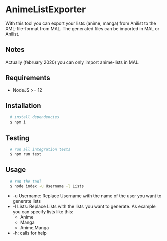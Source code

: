 # AnimeListExporter
With this tool you can export your lists (anime, manga) from Anilist to the XML-file-format from MAL. The generated files can be imported in MAL or Anilist.

## Notes
Actually (february 2020) you can only import anime-lists in MAL.

## Requirements
- NodeJS >= 12

## Installation
```bash
  # install dependencies
  $ npm i
```
## Testing
```bash
  # run all integration tests
  $ npm run test
```

## Usage
```bash
  # run the tool
  $ node index -u Username -l Lists
```
- -u Username: Replace Username with the name of the user you want to generate lists
- -l Lists: Replace Lists with the lists you want to generate. As example you can specify lists like this:
  - Anime
  - Manga
  - Anime,Manga
- -h: calls for help